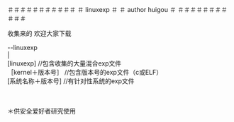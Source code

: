 ＃＃＃＃＃＃＃＃＃＃＃
＃   linuxexp       ＃ 
＃   author huigou  ＃
＃＃＃＃＃＃＃＃＃＃＃


收集来的  欢迎大家下载

--linuxexp<br>
   |<br>
   [linuxexp]  //包含收集的大量混合exp文件<br>
 ［kernel＋版本号］ //包含版本号的exp文件（c或ELF）<br>
   [系统名称＋版本号] //有针对性系统的exp文件<br>
   
   
   <br>
   <br>
   ＊供安全爱好者研究使用
